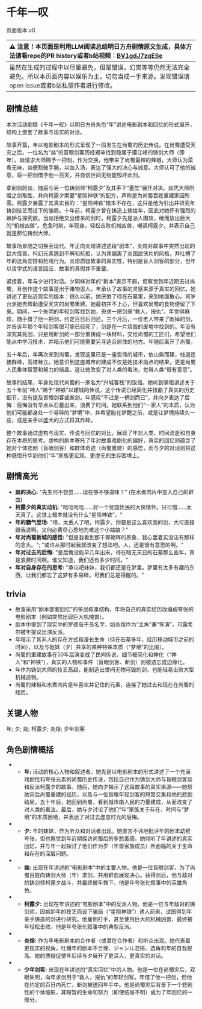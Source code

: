 # 千年一叹
页面版本:v0
 

| :warning: 注意！本页面是利用LLM阅读总结明日方舟剧情原文生成，具体方法请看repo的PR history或者b站视频：[BV1gdJ7zqESe](https://www.bilibili.com/video/BV1gdJ7zqESe/)         |
|:----------------------------|
| 虽然在生成的过程中以尽量避免，但是错误，幻觉等等仍然无法完全避免。所以本页面内容以娱乐为主，切勿当成一手来源。发现错误请open issue或者b站私信作者进行修改。|



## 剧情总结
本次活动剧情《千年一叹》以明日方舟角色“年”讲述电影剧本和回忆的形式展开，结构上嵌套了故事与现实的对话。

故事开篇，年以电影剧本的形式呈现了一段发生在尚蜀的历史传说。在尚蜀遭受天灾之后，一位名为“燚”的盲眼剑客历经艰辛找到隐居于攥江峰的铸剑大师（即年）。燚请求大师赐予一把剑，作为交换，他带来了尚蜀最辣的辣椒。大师认为菜肴无味，燚便割破手腕，以血入汤，表达了强大的决心与诚意。大师认可了他的诚意，将一把剑借予他一百天，并自信世间无物能毁坏此剑。

拿到剑的燚，随后与另一位铸剑师“柯露夕”及其手下“墨笠”展开对决。燚凭大师所赠之剑取胜，并向柯露夕索要“星陨神铁”的配方，声称是为尚蜀百姓重建家园所需。柯露夕暴露了其真实目的：“星陨神铁”根本不存在，这只是他为引出并研究年铸剑技艺而设下的骗局。十年前，柯露夕曾在铸造上输给年，因此对她怀有强烈的嫉妒与探究欲。当燚拒绝交出借来的剑时，柯露夕先是派人围攻，继而放出巨大的“机械凶兽”。危急时刻，年现身，轻松击败机械凶兽，嘲讽柯露夕，并表示自己就是那位铸剑大师。

故事场景随之切换至现代。年正向炎熔讲述这段“剧本”，炎熔对故事中突然出现的巨大怪兽、科幻元素感到不解和抗拒，认为其偏离了炎国武侠片的风格，并吐槽了年的选角安排和抢戏行为。炎熔质疑故事的真实性，特别是盲人剑客的部分，但年以哲学式的语言回应，故事的真假并不重要。

紧接着，年与夕进行对话。夕同样对年的“剧本”表示不屑，但察觉到年近期去过尚蜀，且创作这个故事是出于睹物思人。年承认了故事的灵感来源于真实的回忆。她讲述了更贴近现实的版本：很久以前，她厌倦了待在石墓里，来到地面散心。司岁台派她去帮助遭受天灾的尚蜀重建。她最初并不上心，但喜欢尚蜀的食物便留了下来。期间，一个失明的年轻剑客找到她，央求一把剑来“救人，报仇”。年觉得麻烦，随手借了他一把剑，约定百日后归还。三个月后，一位老人带来了断掉的剑，并告诉年那个年轻剑客很可能已经死了，剑是在一片烧毁的废墟中找到的。年没有深究其死因，只是用断剑的一部分重铸成一块材料，交给尚蜀的工匠们，希望他们能从中学习技术，并暗示他们可能需要另寻适合居住的地方。年随后离开了尚蜀。

五十年后，年再次来到尚蜀，发现这里已是一座宏伟的城市，依山势而建，栈道连接群峰，高塔耸立。她意识到这座城市的建成不仅是她技术指点的结果，更是尚蜀人民集体智慧和努力的结晶。这让她改变了对人类的看法，觉得人类“很有意思”。

故事的结尾，年身处现代尚蜀的一家名为“兴城客栈”的饭馆。她听到掌柜讲述关于五十年前“神人”赐予“神铁”以建城的传说，这个传说已经简化并扭曲了真实的历史细节，没有提及盲眼剑客或断剑。年感叹“不过是一柄剑而已”，并向夕表达了后悔：后悔没有早点从石墓出来，浪费了时间。她联系到他们“一家人”的本质，认为他们可能都身处一个易碎的“梦境”中，并希望能在梦醒之前，或是让梦境持续久一些，或是亲手以盛大的方式将其炸碎。

整个故事通过虚构与现实、传说与回忆的对比，展现了年对人类、时间流逝和自身存在本质的思考。虚构的剧本寄托了年对故事戏剧化的偏好，真实的回忆则蕴含了她对个体悲剧（盲眼剑客）和群体奇迹（尚蜀重建）的感悟，而与夕的对话则将这种感悟升华到他们“年”家族更宏观、更虚无的生存困境上。
## 剧情高光
*   **燚的决心:** "先生何不尝尝......现在够不够滋味？" (在水煮肉片中加入自己的鲜血)
*   **柯露夕的真实动机:** "哈哈哈哈......好一个忧国忧民的大侠情怀。只可惜......太天真了。这世上根本就没有什么“星陨神铁”。"
*   **年的霸气登场:** "啧，太丢人了吧，柯露夕。你要是这么喜欢我的剑，大可直接跟我说啊。又何必费尽心思地为难这个小姑娘？"
*   **年对尚蜀新城的感悟:** "但是我看到那千郭朝晖的景象，我心里着实没法有那样的念头。"; "或许从那时起我就改变了想法吧。人，还是很有意思的啊。"
*   **年对过去的后悔:** "是后悔没能早几年出来。待在暗无天日的石墓那么些年，真是浪费时间啊。谁又知道，我们还有多少时间。"
*   **年对自身存在的思考:** "承认吧妹妹，我们都还是在梦里。梦里有太多有趣的东西，让我们都忘了这梦有多易碎。可我们总是得醒的。"
## trivia
*   故事采用“剧本嵌套回忆”的多层叙事结构，年将自己的真实经历改编成夸张的电影剧本（例如突然出现巨大机械兽）。
*   剧本中提到了现实中的罗德岛干员名字，如炎熔作为“主角”兼“导演”，可露希尔被年提议出演反派。
*   年暗示了其非人的存在方式和漫长生命（待在石墓多年，经历移动城市之前的时间），以及与姐妹（夕）共享的某种特殊本质（“梦境”的比喻）。
*   尚蜀的重建故事在50年后演变成了民间传说，细节被简化和神化（“神人”和“神铁”），真实的人物和事件（盲眼剑客、断剑）则被遗忘或边缘化。
*   年作为铸剑大师的技艺高超，能制造出世间无物可毁的剑，也能轻易击败大型机械造物。
*   尚蜀的辣椒和水煮肉片是年喜欢并记住的元素，连接了她过去和现在在尚蜀的经历。
## 关键人物
年; 夕; 燚; 柯露夕; 炎熔; 少年剑客
## 角色剧情概括
-   *   **年:** 活动的核心人物和叙述者。她先是以电影剧本的形式讲述了一个充满戏剧性和夸张元素的尚蜀历史传说，包括自己作为铸剑大师与盲眼剑客燚和反派柯露夕的故事。随后，她向夕揭示了这段故事的真实来源——她帮助灾后尚蜀重建的经历，以及与一位盲眼年轻剑客的短暂交集和他的悲剧结局。五十年后，她回到尚蜀，看到城市由人民的力量建成，从而改变了对人类的看法。最后，她与夕讨论了他们“年”家族关于存在、时间与“梦境”的本质困境，并表达了对过去虚度时光的后悔。
-   *   **夕:** 年的妹妹，作为听众和对话者出现。她直言不讳地批评年的剧本幼稚夸张，但也察觉到年近期探访尚蜀后的多愁善感。她倾听了年讲述的真实回忆，并与年一起探讨了他们作为岁（年兽家族成员）所面临的关于生命和存在的深层问题。
-   *   **燚:** 出现在年讲述的“电影剧本”中的主要人物。他是一位盲眼剑客，为了尚蜀百姓向铸剑大师（年）求剑，并用鲜血展现决心。获得剑后，他与敌对的铸剑师柯露夕战斗，并最终被年救下。他是年夸张化叙事中的英雄角色。
-   *   **柯露夕:** 出现在年讲述的“电影剧本”中的反派人物。他是一位与年敌对的铸剑师，因嫉妒年的技艺而设下骗局（“星陨神铁”）诱人前来，试图得到年亲手铸造的剑进行研究。他雇佣打手，甚至使用巨大的机械凶兽，最终被年轻松击败。他是年夸张化叙事中的典型反派。
-   *   **炎熔:** 作为年电影剧本的合作者（或潜在合作者）和听众出现。她代表着更现实的视角，吐槽年的剧本不合理、ジャンル混搭、选角和年的自我拔高。她的质疑促使年后续与夕展开了更深入、更真实的对话。
-   *   **少年剑客:** 出现在年讲述的“真实回忆”中的人物。他是一位在尚蜀灾后，双眼失明，向年求剑用于“救人，报仇”的年轻剑客。年借了他一把剑，但他在约定的百日内死亡，断剑被送回年手中。他是尚蜀灾后背景下一个悲剧性的个体缩影，其短暂的生命和努力（即使结局不明）成为了年回忆的一部分。